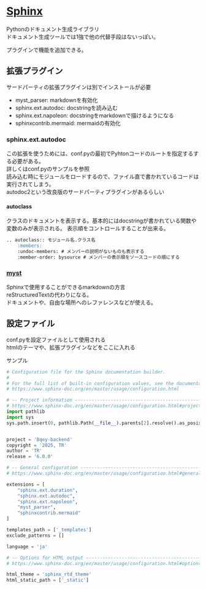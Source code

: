 # [Sphinx](https://www.sphinx-doc.org/ja/master/)

Pythonのドキュメント生成ライブラリ  
ドキュメント生成ツールでは1強で他の代替手段はないっぽい。  

プラグインで機能を追加できる。

## 拡張プラグイン

サードパーティの拡張プラグインは別でインストールが必要

- myst_parser: markdownを有効化
- sphinx.ext.autodoc: docstringを読み込む
- sphinx.ext.napoleon: docstringをmarkdownで描けるようになる
- sphinxcontrib.mermaid: mermaidの有効化

### sphinx.ext.autodoc

この拡張を使うためには、conf.pyの最初でPyhtonコードのルートを指定するする必要がある。  
詳しくはconf.pyのサンプルを参照  
読み込む時にモジュールをロードするので、ファイル直で書かれているコードは実行されてしまう。  
autodoc2という改良版のサードパーティプラグインがあるらしい

#### autoclass

クラスのドキュメントを表示する。基本的にはdocstringが書かれている関数や変数のみが表示される。
表示順をコントロールすることが出来る。

```markdown
.. autoclass:: モジュール名.クラス名
    :members:
    :undoc-members: # メンバーの説明がないものも表示する
    :member-order: bysource # メンバーの表示順をソースコードの順にする
```

### [myst](https://qiita.com/Tachy_Pochy/items/53866eea43d0ad93ea1d)

Sphinxで使用することができるmarkdownの方言  
reStructuredTextの代わりになる。  
ドキュメントや、自由な場所へのレファレンスなどが使える。  

## 設定ファイル

conf.pyを設定ファイルとして使用される  
htmlのテーマや、拡張プラグインなどをここに入れる

サンプル

```python
# Configuration file for the Sphinx documentation builder.
#
# For the full list of built-in configuration values, see the documentation:
# https://www.sphinx-doc.org/en/master/usage/configuration.html

# -- Project information -----------------------------------------------------
# https://www.sphinx-doc.org/en/master/usage/configuration.html#project-information
import pathlib
import sys
sys.path.insert(0, pathlib.Path(__file__).parents[2].resolve().as_posix())


project = 'Bqey-backend'
copyright = '2025, TR'
author = 'TR'
release = '6.0.0'

# -- General configuration ---------------------------------------------------
# https://www.sphinx-doc.org/en/master/usage/configuration.html#general-configuration

extensions = [
    "sphinx.ext.duration",
    "sphinx.ext.autodoc",
    "sphinx.ext.napoleon",
    "myst_parser",
    "sphinxcontrib.mermaid"
]

templates_path = ['_templates']
exclude_patterns = []

language = 'ja'

# -- Options for HTML output -------------------------------------------------
# https://www.sphinx-doc.org/en/master/usage/configuration.html#options-for-html-output

html_theme = 'sphinx_rtd_theme'
html_static_path = ['_static']

```
